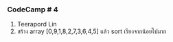 ### CodeCamp # 4  
1. Teerapord Lin
2. สร้าง array [0,9,1,8,2,7,3,6,4,5] แล้ว sort เรียงจากน้อยไปมาก




